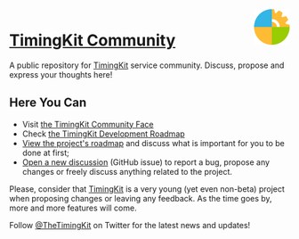 <img src="https://raw.githubusercontent.com/ZitRos/timingkit-community/master/misc/logo.png" width="64" align="right"/>

# [TimingKit Community](https://community.timingkit.tk)

A public repository for [TimingKit](https://timingkit.tk) service community. Discuss, propose and express your thoughts here!

Here You Can
------------

+ Visit [the TimingKit Community Face](https://community.timingkit.tk)
+ Check [the TimingKit Development Roadmap](http://community.timingkit.tk/roadmap/)
+ [View the project's roadmap](../../wiki/TimingKit-Development-Roadmap) and discuss what is important for you to be done at first;
+ [Open a new discussion](../../issues) (GitHub issue) to report a bug, propose any changes or freely discuss anything related to the project.

Please, consider that [TimingKit](https://timingkit.tk) is a very young (yet even non-beta) project when proposing changes or leaving any feedback. As the time goes by, more and more features will come.

Follow [@TheTimingKit](https://twitter.com/TheTimingKit) on Twitter for the latest news and updates!
